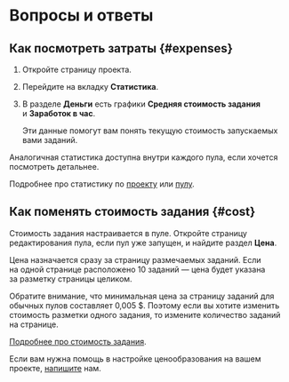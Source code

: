 # Вопросы и ответы

## Как посмотреть затраты {#expenses}

1. Откройте страницу проекта.

1. Перейдите на вкладку **Статистика**.

1. В разделе **Деньги** есть графики **Средняя стоимость задания** и **Заработок в час**.

    Эти данные помогут вам понять текущую стоимость запускаемых вами заданий.

Аналогичная статистика доступна внутри каждого пула, если хочется посмотреть детальнее.

Подробнее про статистику по [проекту](project-statistic.md) или [пулу](pool_statistic-pool.md).

## Как поменять стоимость задания {#cost}

Стоимость задания настраивается в пуле. Откройте страницу редактирования пула, если пул уже запущен, и найдите раздел **Цена**.

Цена назначается сразу за страницу размечаемых заданий. Если на одной странице расположено 10 заданий — цена будет указана за разметку страницы целиком.

Обратите внимание, что минимальная цена за страницу заданий для обычных пулов составляет 0,005 $. Поэтому если вы хотите изменить стоимость разметки одного задания, то измените количество заданий на странице.

[Подробнее про стоимость задания](dynamic-pricing.md).

Если вам нужна помощь в настройке ценообразования на вашем проекте, [напишите](../troubleshooting/support.md) нам.